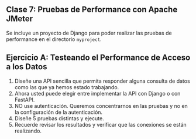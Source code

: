 ## Clase 7: Pruebas de Performance con Apache JMeter

Se incluye un proyecto de Django para poder realizar las pruebas de performance en el directorio `myproject`.

## Ejercicio A: Testeando el Performance de Acceso a los Datos

1. Diseñe una API sencilla que permita responder alguna consulta de datos como las que ya hemos estado trabajando.
2. Ahora usted puede elegir entre implementar la API con Django o con FastAPI.
3. NO use autenticación. Queremos concentrarnos en las pruebas y no en la configuración de la autenticación.
4. Diseñe 5 pruebas distintas y ejecute.
5. Recuerde revisar los resultados y verificar que las conexiones se están realizando.
